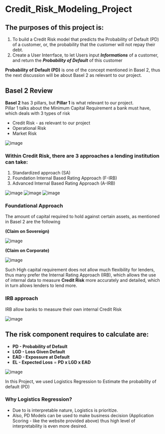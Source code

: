 # Credit_Risk_Modeling_Project
## The purposes of this project is:  
1. To build a Credit Risk model that predicts the Probability of Default (PD) of a customer, or, the probability that the customer will not repay their debt.
2. Create a User Interrface, to let Users input **_Informations_** of a customer, and return the **_Probability of Default_** of this customer

**Probability of Default (PD)** is one of the concept mentioned in Basel 2, thus the next discussion will be about Basel 2 as relevant to our project.

## Basel 2 Review
**Basel 2** has 3 pillars, but **Pillar 1** is what relevant to our project.  
Pillar 1 talks about the Minimum Capital Requirement a bank must have, which deals with 3 types of risk
- Credit Risk - as relevant to our project
- Operational Risk
- Market Risk

![image](https://github.com/user-attachments/assets/1e58ca85-9409-4e8f-97d6-b04cc08340bb)

###  Within Credit Risk, there are 3 approaches a lending institution can take:  
1. Standardized approach (SA)
2. Foundation Internal Based Rating Approach (F-IRB)
3. Advanced Internal Based Rating Approach (A-IRB)

![image](https://github.com/user-attachments/assets/9a719055-6a7c-42be-bbd7-5ff0a1db3352)
![image](https://github.com/user-attachments/assets/b00bb55c-e72e-4e77-8a35-3e585e15034a)
![image](https://github.com/user-attachments/assets/50363918-ae23-482f-85cd-c7edbb61bcf5)

### Foundational Approach  
The amount of capital required to hold against certain assets, as mentioned in Basel 2 are the following  

**(Claim on Sovereign)**  

![image](https://github.com/user-attachments/assets/31880481-7bd8-474e-97ce-53239813a068)

**(Claim on Corporate)**

![image](https://github.com/user-attachments/assets/1a61c13e-64f4-4d7a-915b-c95c7f0fd950)

Such High capital requirement does not allow much flexibility for lenders, thus many prefer the Internal Rating Approach (IRB), which allows the use of internal data to measure **Credit Risk** more accurately and detailed, which in turn allows lenders to lend more.

### IRB approach
IRB allow banks to measure their own internal Credit Risk  

![image](https://github.com/user-attachments/assets/69b77dce-4c05-4689-bc8a-003665d0323f)

## The risk component requires to calculate are: 
- **PD - Probability of Default**
- **LGD - Loss Given Default**
- **EAD - Expossure at Default**
- **EL - Expected Loss** = **PD x LGD x EAD**

![image](https://github.com/user-attachments/assets/1fa42a0f-1718-4883-af71-f8cebca691df)

In this Project, we used Logistics Regression to Estimate the probability of default (PD)   

### Why Logistics Regression?
- Due to is interpretable nature, Logistics is prioritize.
- Also, PD Models can be used to make business decision (Application Scoring - like the website provided above) thus high level of interpretability is even more desired.

